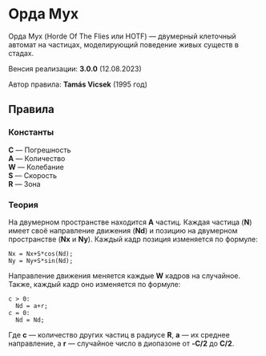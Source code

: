 # Орда Мух
Орда Мух (Horde Of The Flies или HOTF) — двумерный клеточный автомат на частицах, моделирующий поведение живых существ в стадах.

Венсия реализации: **3.0.0** (12.08.2023)

Автор правила: **Tamás Vicsek** (1995 год)

## Правила
### Константы
**C** — Погрешность\
**A** — Количество\
**W** — Колебание\
**S** — Скорость\
**R** — Зона

### Теория
На двумерном пространстве находится **A** частиц. Каждая частица (**N**) имеет своё направление движения (**Nd**) и позицию на двумерном пространстве (**Nx** и **Ny**). Каждый кадр позиция изменяется по формуле:
```
Nx = Nx+S*cos(Nd);
Ny = Ny+S*sin(Nd);
```
Направление движения меняется каждые **W** кадров на случайное. Также, каждый кадр оно изменяется по формуле:
```
c > 0:
  Nd = a+r;
c = 0:
  Nd = Nd;
```
Где **c** — количество других частиц в радиусе **R**, **a** — их среднее направление, а **r** — случайное число в диопазоне от **-C/2** до **C/2**.